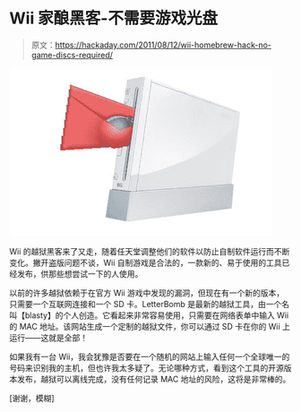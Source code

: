 # Wii 家酿黑客-不需要游戏光盘

> 原文：<https://hackaday.com/2011/08/12/wii-homebrew-hack-no-game-discs-required/>

![](img/ad84e84477ab60da708bf0aa00e7c9be.png "mailbomb")

Wii 的越狱黑客来了又走，随着任天堂调整他们的软件以防止自制软件运行而不断变化。撇开盗版问题不谈，Wii 自制游戏是合法的，一款新的、易于使用的工具已经发布，供那些想尝试一下的人使用。

以前的许多越狱依赖于在官方 Wii 游戏中发现的漏洞，但现在有一个新的版本，只需要一个互联网连接和一个 SD 卡。LetterBomb 是最新的越狱工具，由一个名叫【blasty】的个人创造。它看起来非常容易使用，只需要在网络表单中输入 Wii 的 MAC 地址。该网站生成一个定制的越狱文件，你可以通过 SD 卡在你的 Wii 上运行——这就是全部！

如果我有一台 Wii，我会犹豫是否要在一个随机的网站上输入任何一个全球唯一的号码来识别我的主机，但也许我太多疑了。无论哪种方式，看到这个工具的开源版本发布，越狱可以离线完成，没有任何记录 MAC 地址的风险，这将是非常棒的。

[谢谢，模糊]
